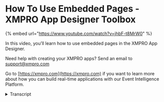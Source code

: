 # How To Use Embedded Pages - XMPRO App Designer Toolbox
{% embed url="https://www.youtube.com/watch?v=jhbF-t8MrW0" %}

In this video, you’ll learn how to use embedded pages in the XMPRO App Designer.

Need help with creating your XMPRO apps? Send an email to support@xmpro.com

Go to [https://xmpro.com](https://xmpro.com) if you want to learn more about how you can build real-time applications with our Event Intelligence Platform.
<details>
<summary>Transcript</summary>the embedded page block is used to

display an external web page on your app

page this can be used to display

relevant instructions or information

from external or internal sites without

needing to navigate away from the

application to begin drag the embedded

page block onto your page it only has

one meaningful behavioral property the

URL of the web page to display we will

use the XM pro website as an example

launching the page will then display the

web page within the block links within

the embedded web page we'll navigate the

embedded page not the browser itself

without any of the normal browser

methods of going back

therefore the embedded page should be

carefully selected to contain all of the

necessary information and prevent

scenarios where your users navigate away

and cannot return this has been how to

use the embedded page in app designer

thank you for watching
</details>